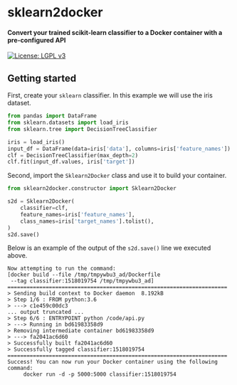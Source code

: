 # sklearn2docker
#### Convert your trained scikit-learn classifier to a Docker container with a pre-configured API

[![License: LGPL v3](https://img.shields.io/badge/License-LGPL%20v3-blue.svg)](http://www.gnu.org/licenses/lgpl-3.0)

## Getting started

First, create your `sklearn` classifier. In this example we will use the iris dataset.

```python
from pandas import DataFrame
from sklearn.datasets import load_iris
from sklearn.tree import DecisionTreeClassifier

iris = load_iris()
input_df = DataFrame(data=iris['data'], columns=iris['feature_names'])
clf = DecisionTreeClassifier(max_depth=2)
clf.fit(input_df.values, iris['target'])
```

Second, import the `Sklearn2Docker` class and use it to build your container.

```python
from sklearn2docker.constructor import Sklearn2Docker

s2d = Sklearn2Docker(
    classifier=clf,
    feature_names=iris['feature_names'],
    class_names=iris['target_names'].tolist(),
)
s2d.save()
```

Below is an example of the output of the `s2d.save()` line we executed above.


```
Now attempting to run the command: 
[docker build --file /tmp/tmpywbu3_ad/Dockerfile 
 --tag classifier:1518019754 /tmp/tmpywbu3_ad]
=====================================================================
> Sending build context to Docker daemon  8.192kB
> Step 1/6 : FROM python:3.6
> ---> c1e459c00dc3
... output truncated ...
> Step 6/6 : ENTRYPOINT python /code/api.py
> ---> Running in bd61983358d9
> Removing intermediate container bd61983358d9
> ---> fa2041ac6d60
> Successfully built fa2041ac6d60
> Successfully tagged classifier:1518019754
=====================================================================
Success! You can now run your Docker container using the following command:
	 docker run -d -p 5000:5000 classifier:1518019754
```

